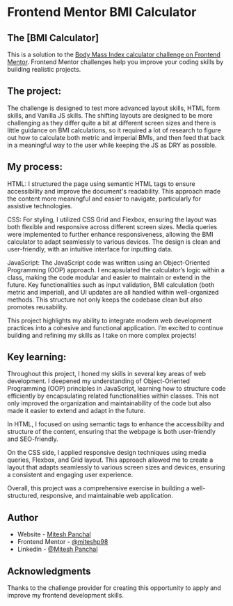 # Frontend Mentor BMI Calculator

## The [BMI Calculator]

This is a solution to the [Body Mass Index calculator challenge on Frontend Mentor](https://www.frontendmentor.io/challenges/body-mass-index-calculator-brrBkfSz1T). Frontend Mentor challenges help you improve your coding skills by building realistic projects.

## The project:

The challenge is designed to test more advanced layout skills, HTML form skills, and Vanilla JS skills. The shifting layouts are designed to be more challenging as they differ quite a bit at different screen sizes and there is little guidance on BMI calculations, so it required a lot of research to figure out how to calculate both metric and imperial BMIs, and then feed that back in a meaningful way to the user while keeping the JS as DRY as possible.

## My process:

HTML:
I structured the page using semantic HTML tags to ensure accessibility and improve the document's readability. This approach made the content more meaningful and easier to navigate, particularly for assistive technologies.

CSS:
For styling, I utilized CSS Grid and Flexbox, ensuring the layout was both flexible and responsive across different screen sizes. Media queries were implemented to further enhance responsiveness, allowing the BMI calculator to adapt seamlessly to various devices. The design is clean and user-friendly, with an intuitive interface for inputting data.

JavaScript:
The JavaScript code was written using an Object-Oriented Programming (OOP) approach. I encapsulated the calculator’s logic within a class, making the code modular and easier to maintain or extend in the future. Key functionalities such as input validation, BMI calculation (both metric and imperial), and UI updates are all handled within well-organized methods. This structure not only keeps the codebase clean but also promotes reusability.

This project highlights my ability to integrate modern web development practices into a cohesive and functional application. I’m excited to continue building and refining my skills as I take on more complex projects!

## Key learning:

Throughout this project, I honed my skills in several key areas of web development. I deepened my understanding of Object-Oriented Programming (OOP) principles in JavaScript, learning how to structure code efficiently by encapsulating related functionalities within classes. This not only improved the organization and maintainability of the code but also made it easier to extend and adapt in the future.

In HTML, I focused on using semantic tags to enhance the accessibility and structure of the content, ensuring that the webpage is both user-friendly and SEO-friendly.

On the CSS side, I applied responsive design techniques using media queries, Flexbox, and Grid layout. This approach allowed me to create a layout that adapts seamlessly to various screen sizes and devices, ensuring a consistent and engaging user experience.

Overall, this project was a comprehensive exercise in building a well-structured, responsive, and maintainable web application.

## Author

- Website - [Mitesh Panchal](https://miteshp98.github.io/portfolio-website/)
- Frontend Mentor - [@miteshp98](https://www.frontendmentor.io/profile/miteshp98)
- Linkedin - [@Mitesh Panchal](https://www.linkedin.com/in/mitesh-panchal-356558126/)

## Acknowledgments

Thanks to the challenge provider for creating this opportunity to apply and improve my frontend development skills.
